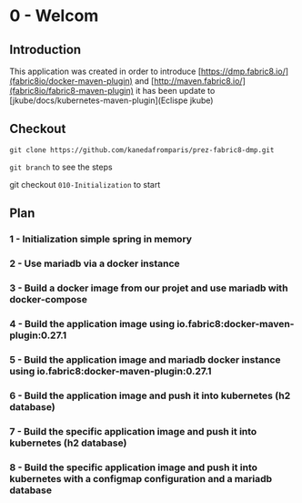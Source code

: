 # 0 - Welcom
## Introduction

This application was created in order to introduce [https://dmp.fabric8.io/](fabric8io/docker-maven-plugin) and [http://maven.fabric8.io/](fabric8io/fabric8-maven-plugin) it has been update to [jkube/docs/kubernetes-maven-plugin](Eclispe jkube) 

## Checkout

`git clone https://github.com/kanedafromparis/prez-fabric8-dmp.git`

`git branch` to see the steps 

git checkout `010-Initialization` to start

## Plan
### 1 - Initialization simple spring in memory
### 2 - Use mariadb via a docker instance
### 3 - Build a docker image from our projet and use mariadb with docker-compose
### 4 - Build the application image using io.fabric8:docker-maven-plugin:0.27.1
### 5 - Build the application image and mariadb docker instance using io.fabric8:docker-maven-plugin:0.27.1
### 6 - Build the application image and push it into kubernetes (h2 database)
### 7 - Build the specific application image and push it into kubernetes (h2 database)
### 8 - Build the specific application image and push it into kubernetes with a configmap configuration and a mariadb database
